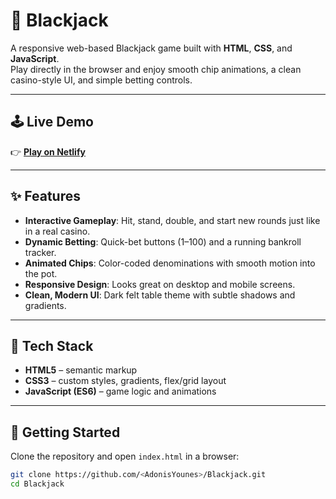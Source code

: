 # 🎰 Blackjack

A responsive web-based Blackjack game built with **HTML**, **CSS**, and **JavaScript**.  
Play directly in the browser and enjoy smooth chip animations, a clean casino-style UI, and simple betting controls.

---

## 🕹️ Live Demo
👉 **[Play on Netlify](https://blackjack-ay.netlify.app/)**

---

## ✨ Features
- **Interactive Gameplay**: Hit, stand, double, and start new rounds just like in a real casino.
- **Dynamic Betting**: Quick-bet buttons ($1–$100) and a running bankroll tracker.
- **Animated Chips**: Color-coded denominations with smooth motion into the pot.
- **Responsive Design**: Looks great on desktop and mobile screens.
- **Clean, Modern UI**: Dark felt table theme with subtle shadows and gradients.

---

## 🧩 Tech Stack
- **HTML5** – semantic markup
- **CSS3** – custom styles, gradients, flex/grid layout
- **JavaScript (ES6)** – game logic and animations

---

## 🚀 Getting Started

Clone the repository and open `index.html` in a browser:

```bash
git clone https://github.com/<AdonisYounes>/Blackjack.git
cd Blackjack
